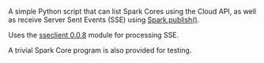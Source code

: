 A simple Python script that can list Spark Cores using the Cloud API, 
as well as receive Server Sent Events (SSE) using [Spark.publish()][1]. 

Uses the [sseclient 0.0.8][2] module for processing SSE.

A trivial Spark Core program is also provided for testing.

[1]: http://docs.spark.io/firmware/#spark-publish
[2]: https://pypi.python.org/pypi/sseclient/0.0.8